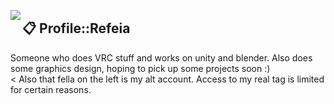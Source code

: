 <a href="https://discord.com/users/493085182044143616"><img align="left" src="https://lanyard.ushiekane.dev/api/493085182044143616?borderRadius=8px&hideDiscrim=true&idleMessage=Currently%20doing%20Refeia%20stuff"/></a>

## 📋 Profile::Refeia

Someone who does VRC stuff and works on unity and blender. Also does some graphics design, hoping to pick up some projects soon :)  
< Also that fella on the left is my alt account. Access to my real tag is limited for certain reasons.
